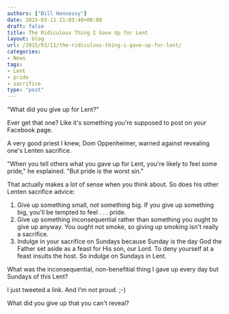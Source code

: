 ```yaml
---
authors: ["Bill Hennessy"]
date: 2015-03-11 21:03:40+00:00
draft: false
title: The Ridiculous Thing I Gave Up for Lent
layout: blog
url: /2015/03/11/the-ridiculous-thing-i-gave-up-for-lent/
categories:
- News
tags:
- Lent
- pride
- sacrifice
type: "post"
---
```


"What did you give up for Lent?"

Ever get that one? Like it's something you're supposed to post on your Facebook page.

A very good priest I knew, Dom Oppenheimer, warned against revealing one's Lenten sacrifice.

"When you tell others what you gave up for Lent, you're likely to feel some pride," he explained. "But pride is the worst sin."

That actually makes a lot of sense when you think about. So does his other Lenten sacrifice advice:




  1. Give up something small, not something big. If you give up something big, you'll be tempted to feel . . . pride.
  2. Give up something inconsequential rather than something you ought to give up anyway. You ought not smoke, so giving up smoking isn't really a sacrifice.
  3. Indulge in your sacrifice on Sundays because Sunday is the day God the Father set aside as a feast for His son, our Lord. To deny yourself at a feast insults the host. So indulge on Sundays in Lent.




What was the inconsequential, non-benefitial thing I gave up every day but Sundays of this Lent?

I just tweeted a link. And I'm not proud. ;-)

What did you give up that you can't reveal?
